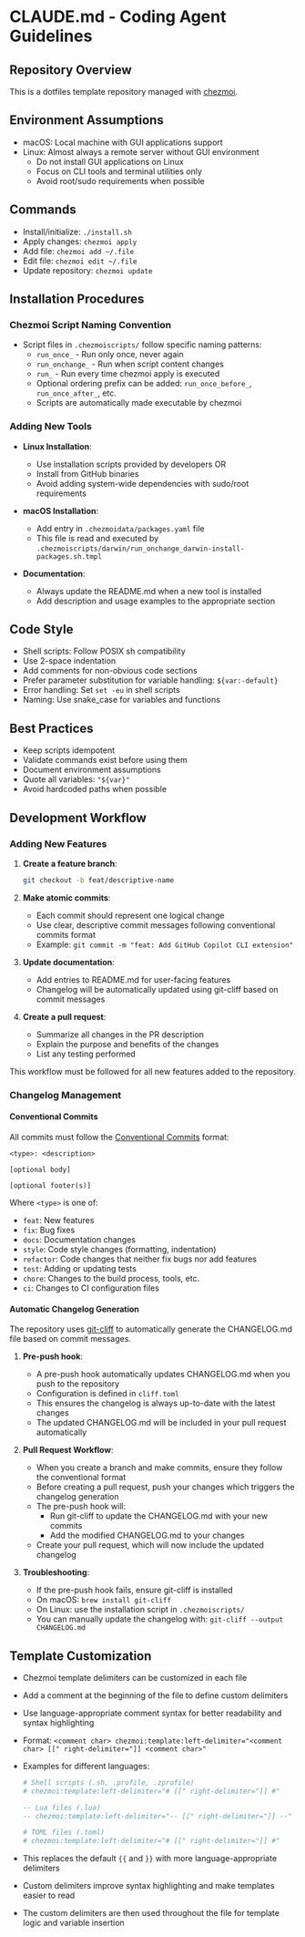 # CLAUDE.md - Coding Agent Guidelines

## Repository Overview

This is a dotfiles template repository managed with [chezmoi](https://chezmoi.io/).

## Environment Assumptions

- macOS: Local machine with GUI applications support
- Linux: Almost always a remote server without GUI environment
  - Do not install GUI applications on Linux
  - Focus on CLI tools and terminal utilities only
  - Avoid root/sudo requirements when possible

## Commands

- Install/initialize: `./install.sh`
- Apply changes: `chezmoi apply`
- Add file: `chezmoi add ~/.file`
- Edit file: `chezmoi edit ~/.file`
- Update repository: `chezmoi update`

## Installation Procedures

### Chezmoi Script Naming Convention

- Script files in `.chezmoiscripts/` follow specific naming patterns:
  - `run_once_` - Run only once, never again
  - `run_onchange_` - Run when script content changes
  - `run_` - Run every time chezmoi apply is executed
  - Optional ordering prefix can be added: `run_once_before_`, `run_once_after_`, etc.
  - Scripts are automatically made executable by chezmoi

### Adding New Tools

- **Linux Installation**:
  - Use installation scripts provided by developers OR
  - Install from GitHub binaries
  - Avoid adding system-wide dependencies with sudo/root requirements

- **macOS Installation**:
  - Add entry in `.chezmoidata/packages.yaml` file
  - This file is read and executed by `.chezmoiscripts/darwin/run_onchange_darwin-install-packages.sh.tmpl`

- **Documentation**:
  - Always update the README.md when a new tool is installed
  - Add description and usage examples to the appropriate section

## Code Style

- Shell scripts: Follow POSIX sh compatibility
- Use 2-space indentation
- Add comments for non-obvious code sections
- Prefer parameter substitution for variable handling: `${var:-default}`
- Error handling: Set `set -eu` in shell scripts
- Naming: Use snake_case for variables and functions

## Best Practices

- Keep scripts idempotent
- Validate commands exist before using them
- Document environment assumptions
- Quote all variables: `"${var}"`
- Avoid hardcoded paths when possible

## Development Workflow

### Adding New Features

1. **Create a feature branch**:
   ```bash
   git checkout -b feat/descriptive-name
   ```

2. **Make atomic commits**:
   - Each commit should represent one logical change
   - Use clear, descriptive commit messages following conventional commits format
   - Example: `git commit -m "feat: Add GitHub Copilot CLI extension"`

3. **Update documentation**:
   - Add entries to README.md for user-facing features
   - Changelog will be automatically updated using git-cliff based on commit messages

4. **Create a pull request**:
   - Summarize all changes in the PR description
   - Explain the purpose and benefits of the changes
   - List any testing performed

This workflow must be followed for all new features added to the repository.

### Changelog Management

#### Conventional Commits

All commits must follow the [Conventional Commits](https://www.conventionalcommits.org/) format:

```
<type>: <description>

[optional body]

[optional footer(s)]
```

Where `<type>` is one of:
- `feat`: New features
- `fix`: Bug fixes
- `docs`: Documentation changes
- `style`: Code style changes (formatting, indentation)
- `refactor`: Code changes that neither fix bugs nor add features
- `test`: Adding or updating tests
- `chore`: Changes to the build process, tools, etc.
- `ci`: Changes to CI configuration files

#### Automatic Changelog Generation

The repository uses [git-cliff](https://github.com/orhun/git-cliff) to automatically generate the CHANGELOG.md file based on commit messages.

1. **Pre-push hook**:
   - A pre-push hook automatically updates CHANGELOG.md when you push to the repository
   - Configuration is defined in `cliff.toml`
   - This ensures the changelog is always up-to-date with the latest changes
   - The updated CHANGELOG.md will be included in your pull request automatically

2. **Pull Request Workflow**:
   - When you create a branch and make commits, ensure they follow the conventional format
   - Before creating a pull request, push your changes which triggers the changelog generation
   - The pre-push hook will:
     - Run git-cliff to update the CHANGELOG.md with your new commits
     - Add the modified CHANGELOG.md to your changes
   - Create your pull request, which will now include the updated changelog

3. **Troubleshooting**:
   - If the pre-push hook fails, ensure git-cliff is installed
   - On macOS: `brew install git-cliff`
   - On Linux: use the installation script in `.chezmoiscripts/`
   - You can manually update the changelog with: `git-cliff --output CHANGELOG.md`

## Template Customization

- Chezmoi template delimiters can be customized in each file
- Add a comment at the beginning of the file to define custom delimiters
- Use language-appropriate comment syntax for better readability and syntax highlighting
- Format: `<comment char> chezmoi:template:left-delimiter="<comment char> [[" right-delimiter="]] <comment char>"`
- Examples for different languages:

  ```sh
  # Shell scripts (.sh, .profile, .zprofile)
  # chezmoi:template:left-delimiter="# [[" right-delimiter="]] #"
  ```

  ```lua
  -- Lua files (.lua)
  -- chezmoi:template:left-delimiter="-- [[" right-delimiter="]] --"
  ```

  ```toml
  # TOML files (.toml)
  # chezmoi:template:left-delimiter="# [[" right-delimiter="]] #"
  ```

- This replaces the default `{{` and `}}` with more language-appropriate delimiters
- Custom delimiters improve syntax highlighting and make templates easier to read
- The custom delimiters are then used throughout the file for template logic and variable insertion
